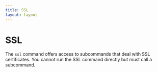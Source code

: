```yaml
---
title: SSL
layout: layout
---
```


# SSL

The `ssl` command offers access to subcommands that deal with SSL certificates. You cannot run the SSL command directly but must call a subcommand.
